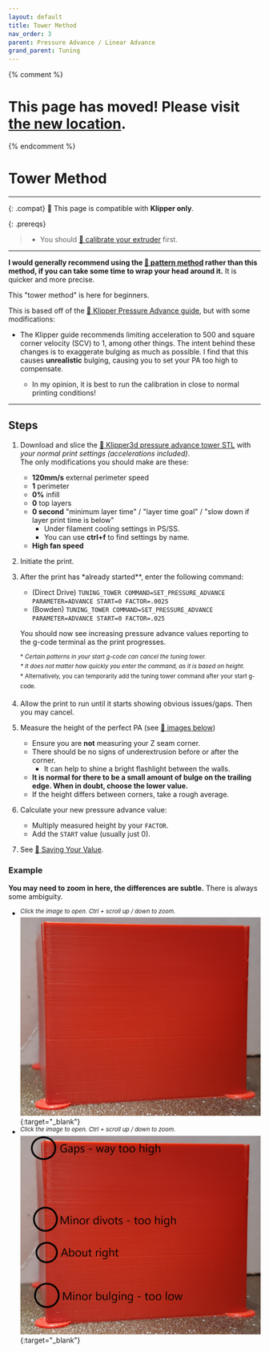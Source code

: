 ```yaml
---
layout: default
title: Tower Method
nav_order: 3
parent: Pressure Advance / Linear Advance
grand_parent: Tuning
---
```


{% comment %}

# This page has moved! Please visit [the new location](https://ellis3dp.com/Print-Tuning-Guide/articles/pressure_linear_advance/tower_method.html).

{% endcomment %}

# Tower Method

---

{: .compat}
:dizzy: This page is compatible with **Klipper only**.

{: .prereqs}
> - You should [:page_facing_up: calibrate your extruder](../extruder_calibration.md) first.


---

**I would generally recommend using the [:page_facing_up: pattern method](./pattern_method.md) rather than this method, if you can take some time to wrap your head around it.** It is quicker and more precise.

This "tower method" is here for beginners.

This is based off of the [:page_facing_up: Klipper Pressure Advance guide](https://www.klipper3d.org/Pressure_Advance.html#tuning-pressure-advance), but with some modifications:

- The Klipper guide recommends limiting acceleration to 500 and square corner velocity (SCV) to 1, among other things. The intent behind these changes is to exaggerate bulging as much as possible. I find that this causes **unrealistic** bulging, causing you to set your PA too high to compensate.

  - In my opinion, it is best to run the calibration in close to normal printing conditions!

---

## Steps

1.  Download and slice the [:page_facing_up: Klipper3d pressure advance tower STL](https://www.klipper3d.org/prints/square_tower.stl) with _your normal print settings (accelerations included)_. \
    The only modifications you should make are these:

    - **120mm/s** external perimeter speed
    - **1** perimeter
    - **0%** infill
    - **0** top layers
    - **0 second** "minimum layer time" / "layer time goal" / "slow down if layer print time is below"
        - Under filament cooling settings in PS/SS.
        - You can use **ctrl+f** to find settings by name.
    - **High fan speed**

2.  Initiate the print.

3.  After the print has \*already started\*\*, enter the following command:

    - (Direct Drive) `TUNING_TOWER COMMAND=SET_PRESSURE_ADVANCE PARAMETER=ADVANCE START=0 FACTOR=.0025`
    - (Bowden) `TUNING_TOWER COMMAND=SET_PRESSURE_ADVANCE PARAMETER=ADVANCE START=0 FACTOR=.025`

    You should now see increasing pressure advance values reporting to the g-code terminal as the print progresses.

    <sup>\* _Certain patterns in your start g-code can cancel the tuning tower. \
    \* It does not matter how quickly you enter the command, as it is based on height._\
    \* Alternatively, you can temporarily add the tuning tower command after your start g-code.</sup>

4.  Allow the print to run until it starts showing obvious issues/gaps. Then you may cancel.

5.  Measure the height of the perfect PA (see [:pushpin: images below](#example))

    - Ensure you are **not** measuring your Z seam corner.
    - There should be no signs of underextrusion before or after the corner.
      - It can help to shine a bright flashlight between the walls.
    - **It is normal for there to be a small amount of bulge on the trailing edge. When in doubt, choose the lower value.**
    - If the height differs between corners, take a rough average.

6.  Calculate your new pressure advance value:

    - Multiply measured height by your `FACTOR`.
    - Add the `START` value (usually just 0).

7.  See [:page_facing_up: Saving Your Value](./saving.md).

### Example

**You may need to zoom in here, the differences are subtle.** There is always some ambiguity.

- <sup>*Click the image to open. Ctrl + scroll up / down to zoom.*</sup>\
[![](./images/tower_method/PA-Tower.png)](./images/tower_method/PA-Tower.png){:target="_blank"}
- <sup>*Click the image to open. Ctrl + scroll up / down to zoom.*</sup>\
[![](./images/tower_method/PA-Tower-Annotated.png)](./images/tower_method/PA-Tower-Annotated.png){:target="_blank"}
